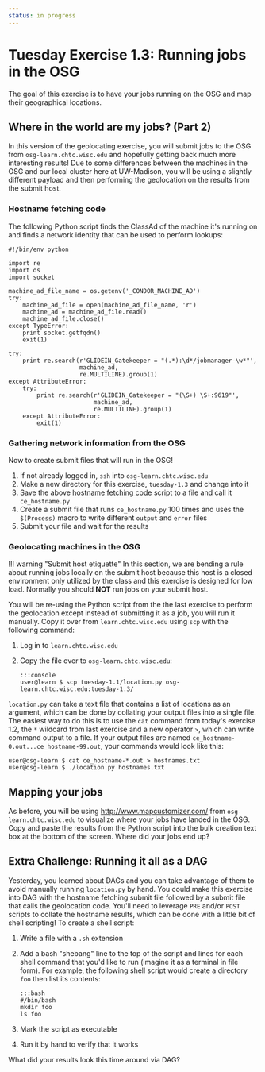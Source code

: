 ```yaml
---
status: in progress
---
```


Tuesday Exercise 1.3: Running jobs in the OSG
=============================================

The goal of this exercise is to have your jobs running on the OSG and map their geographical locations.

Where in the world are my jobs? (Part 2)
----------------------------------------

In this version of the geolocating exercise, you will submit jobs to the OSG from `osg-learn.chtc.wisc.edu` and
hopefully getting back much more interesting results!
Due to some differences between the machines in the OSG and our local cluster here at UW-Madison, you will be using a
slightly different payload and then performing the geolocation on the results from the submit host.

### Hostname fetching code

The following Python script finds the ClassAd of the machine it's running on and finds a network identity that can be
used to perform lookups:

```
#!/bin/env python

import re
import os
import socket

machine_ad_file_name = os.getenv('_CONDOR_MACHINE_AD')
try:
    machine_ad_file = open(machine_ad_file_name, 'r')
    machine_ad = machine_ad_file.read()
    machine_ad_file.close()
except TypeError:
    print socket.getfqdn()
    exit(1)

try:
    print re.search(r'GLIDEIN_Gatekeeper = "(.*):\d*/jobmanager-\w*"',
                    machine_ad,
                    re.MULTILINE).group(1)
except AttributeError:
    try:
        print re.search(r'GLIDEIN_Gatekeeper = "(\S+) \S+:9619"',
                        machine_ad,
                        re.MULTILINE).group(1)
    except AttributeError:
        exit(1)
```

### Gathering network information from the OSG

Now to create submit files that will run in the OSG!

1. If not already logged in, `ssh` into `osg-learn.chtc.wisc.edu`
1. Make a new directory for this exercise, `tuesday-1.3` and change into it
1. Save the above [hostname fetching code](#hostname-fetching-code) script to a file and call it `ce_hostname.py`
1. Create a submit file that runs `ce_hostname.py` 100 times and uses the `$(Process)` macro to write different `output`
   and `error` files
1. Submit your file and wait for the results

### Geolocating machines in the OSG

!!! warning "Submit host etiquette"
    In this section, we are bending a rule about running jobs locally on the submit host because this host is a closed
    environment only utilized by the class and this exercise is designed for low load.
    Normally you should **NOT** run jobs on your submit host.

You will be re-using the Python script from the the last exercise to perform the geolocation except instead of
submitting it as a job, you will run it manually.
Copy it over from `learn.chtc.wisc.edu` using `scp` with the following command:

1.  Log in to `learn.chtc.wisc.edu`
1.  Copy the file over to `osg-learn.chtc.wisc.edu`:

        :::console
        user@learn $ scp tuesday-1.1/location.py osg-learn.chtc.wisc.edu:tuesday-1.3/

`location.py` can take a text file that contains a list of locations as an argument, which can be done by collating your
output files into a single file.
The easiest way to do this is to use the `cat` command from today's exercise 1.2, the `*` wildcard from last exercise
and a new operator `>`, which can write command output to a file.
If your output files are named `ce_hostname-0.out...ce_hostname-99.out`, your commands would look like this:

```console
user@osg-learn $ cat ce_hostname-*.out > hostnames.txt
user@osg-learn $ ./location.py hostnames.txt
```

Mapping your jobs
-----------------

As before, you will be using <http://www.mapcustomizer.com/> from `osg-learn.chtc.wisc.edu` to visualize where your jobs
have landed in the OSG.
Copy and paste the results from the Python script into the bulk creation text box at the bottom of the screen. Where did
your jobs end up?

Extra Challenge: Running it all as a DAG
----------------------------------------

Yesterday, you learned about DAGs and you can take advantage of them to avoid manually running `location.py` by hand.
You could make this exercise into DAG with the hostname fetching submit file followed by a submit file that calls the
geolocation code.
You'll need to leverage `PRE` and/or `POST` scripts to collate the hostname results, which can be done with a little bit
of shell scripting!
To create a shell script:

1.  Write a file with a `.sh` extension
1.  Add a bash "shebang" line to the top of the script and lines for each shell command that you'd like to run (imagine
    it as a terminal in file form).
    For example, the following shell script would create a directory `foo` then list its contents:

        :::bash
        #/bin/bash
        mkdir foo
        ls foo

1.  Mark the script as executable
1.  Run it by hand to verify that it works

What did your results look this time around via DAG?
